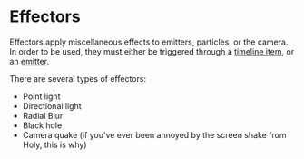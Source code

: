 # Effectors

Effectors apply miscellaneous effects to emitters, particles, or the camera. In order to be used, they must either be triggered through a [timeline item](https://github.com/0ceal0t/Dalamud-VFXEditor/blob/3a9a91aaa9a867734b15474d2bbb55e0b2b3822b/AVFXLib/Models/Timeline/AVFXTimelineSubItem.cs#L17), or an [emitter](https://github.com/0ceal0t/Dalamud-VFXEditor/blob/8bea58ccf97df403f8b22cbe1b10ae2077006249/AVFXLib/Models/Emitter/AVFXEmitter.cs#L20).

There are several types of effectors:

* Point light
* Directional light
* Radial Blur
* Black hole
* Camera quake \(if you've ever been annoyed by the screen shake from Holy, this is why\)
